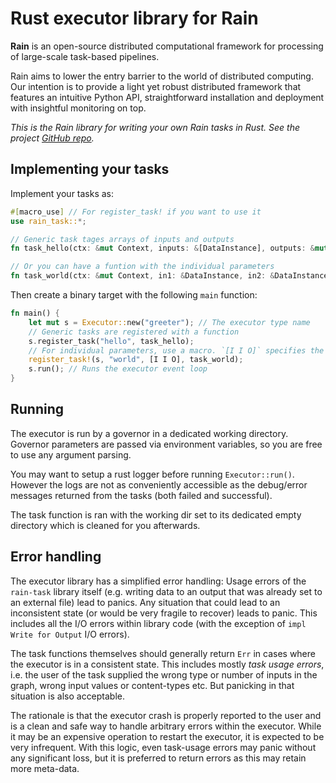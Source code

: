 # Rust executor library for Rain

**Rain** is an open-source distributed computational framework for processing
of large-scale task-based pipelines.

Rain aims to lower the entry barrier to the world of distributed computing. Our
intention is to provide a light yet robust distributed framework that features
an intuitive Python API, straightforward installation and deployment with
insightful monitoring on top.

*This is the Rain library for writing your own Rain tasks in Rust. See the project
[GitHub repo](https://github.com/substantic/rain).*

## Implementing your tasks

Implement your tasks as:

```rust
#[macro_use] // For register_task! if you want to use it
use rain_task::*;

// Generic task tages arrays of inputs and outputs
fn task_hello(ctx: &mut Context, inputs: &[DataInstance], outputs: &mut [Output]) -> TaskResult<()> { ... }

// Or you can have a funtion with the individual parameters
fn task_world(ctx: &mut Context, in1: &DataInstance, in2: &DataInstance, out: &mut Output) -> TaskResult<()> { ... }
```

Then create a binary target with the following `main` function:

```rust
fn main() {
    let mut s = Executor::new("greeter"); // The executor type name
    // Generic tasks are registered with a function
    s.register_task("hello", task_hello);
    // For individual parameters, use a macro. `[I I O]` specifies the type and order of parameters (after Context)
    register_task!(s, "world", [I I O], task_world);
    s.run(); // Runs the executor event loop
}
```

## Running

The executor is run by a governor in a dedicated working directory.
Governor parameters are passed via environment variables, so you are free to use any argument parsing.

You may want to setup a rust logger before running `Executor::run()`. However the logs are not as conveniently accessible as the debug/error messages returned from the tasks (both failed and successful).

The task function is ran with the working dir set to its dedicated empty directory which is cleaned for you afterwards.

## Error handling

The executor library has a simplified error handling: Usage errors of the `rain-task` library itself (e.g. writing data to an output that was already set to an external file) lead to panics. Any situation that could lead to an inconsistent state (or would be very fragile to recover) leads to panic. This includes all the I/O errors within library code (with the exception of `impl Write for Output` I/O errors).

The task functions themselves should generally return `Err` in cases where the executor is in a consistent state. This includes mostly *task usage errors*, i.e. the user of the task supplied the wrong type or number of inputs in the graph, wrong input values or content-types etc. But panicking in that situation is also acceptable.

The rationale is that the executor crash is properly reported to the user and is a clean and safe way to handle arbitrary errors within the executor. While it may be an expensive operation to restart the executor, it is expected to be very infrequent. With this logic, even task-usage errors may panic without any significant loss, but it is preferred to return errors as this may retain more meta-data.
